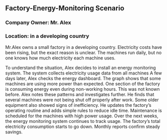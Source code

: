 ## Factory-Energy-Monitoring Scenario
### Company Owner: Mr. Alex
### Location: in a developing country

Mr.Alex owns a small factory in a developing country. Electricity costs have been rising, but the exact reason is unclear. The machines run daily, but no one knows how much electricity each machine uses.

To understand the situation, Alex decides to install an energy monitoring system. The system collects electricity usage data from all machines 
A few days later, Alex checks the energy dashboard. The graph shows that some machines are using more power than expected. One section of the factory is consuming energy even during non-working hours. This was not known before.
Alex notes these patterns and investigates further. He finds that several machines were not being shut off properly after work. Some older equipment also showed signs of inefficiency.
He updates the factory’s operating routine and adds simple rules to reduce idle time. Maintenance is scheduled for the machines with high power usage.
Over the next weeks, the energy monitoring system continues to track usage. The factory’s total electricity consumption starts to go down. Monthly reports confirm steady savings.
